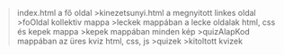 >index.html a fő oldal
    >kinezetsunyi.html a megnyitott linkes oldal
    >foOldal kollektiv mappa
    >leckek mappában a lecke oldalak html, css és kepek mappa
        >kepek mappában minden kép
        >quizAlapKod mappában az üres kviz html, css, js
        >quizek
            >kitoltott kvizek
